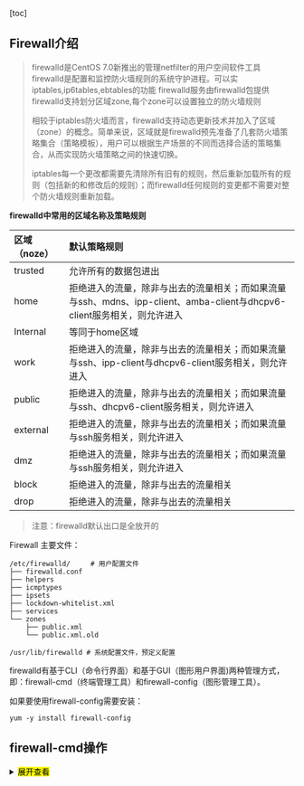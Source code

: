 [toc]

## Firewall介绍

> firewalld是CentOS 7.0新推出的管理netfilter的用户空间软件工具
> firewalld是配置和监控防火墙规则的系统守护进程。可以实iptables,ip6tables,ebtables的功能
> firewalld服务由firewalld包提供
> firewalld支持划分区域zone,每个zone可以设置独立的防火墙规则
>
> 相较于iptables防火墙而言，firewalld支持动态更新技术并加入了区域（zone）的概念。简单来说，区域就是firewalld预先准备了几套防火墙策略集合（策略模板），用户可以根据生产场景的不同而选择合适的策略集合，从而实现防火墙策略之间的快速切换。
>
> iptables每一个更改都需要先清除所有旧有的规则，然后重新加载所有的规则（包括新的和修改后的规则）；而firewalld任何规则的变更都不需要对整个防火墙规则重新加载。

**firewalld中常用的区域名称及策略规则**

| 区域（noze） | 默认策略规则                                                 |
| :----------- | :----------------------------------------------------------- |
| trusted      | 允许所有的数据包进出                                         |
| home         | 拒绝进入的流量，除非与出去的流量相关；而如果流量与ssh、mdns、ipp-client、amba-client与dhcpv6-client服务相关，则允许进入 |
| Internal     | 等同于home区域                                               |
| work         | 拒绝进入的流量，除非与出去的流量相关；而如果流量与ssh、ipp-client与dhcpv6-client服务相关，则允许进入 |
| public       | 拒绝进入的流量，除非与出去的流量相关；而如果流量与ssh、dhcpv6-client服务相关，则允许进入 |
| external     | 拒绝进入的流量，除非与出去的流量相关；而如果流量与ssh服务相关，则允许进入 |
| dmz          | 拒绝进入的流量，除非与出去的流量相关；而如果流量与ssh服务相关，则允许进入 |
| block        | 拒绝进入的流量，除非与出去的流量相关                         |
| drop         | 拒绝进入的流量，除非与出去的流量相关                         |

> 注意：firewalld默认出口是全放开的

Firewall 主要文件：

```shell
/etc/firewalld/		# 用户配置文件
├── firewalld.conf
├── helpers
├── icmptypes
├── ipsets
├── lockdown-whitelist.xml
├── services
└── zones
    ├── public.xml
    └── public.xml.old
    
/usr/lib/firewalld # 系统配置文件，预定义配置
```

firewalld有基于CLI（命令行界面）和基于GUI（图形用户界面)两种管理方式，即：firewall-cmd（终端管理工具）和firewall-config（图形管理工具）。

如果要使用firewall-config需要安装：

```shell
yum -y install firewall-config
```



## firewall-cmd操作

<details>   
  <summary><mark>展开查看</mark></summary>   
  <pre><code>
Status Options
  --state             				 			# 返回并打印防火墙状态
  --reload             							# 重新加载防火墙并保留状态信息
  --complete-reload    							# 重新加载防火墙并丢失状态信息
  --runtime-to-permanent						# 通过运行时配置创建永久文件
  --check-config       							# 检查永久性配置是否有错误
  
Log Denied Options
  --get-log-denied     							# 打印被拒绝的日志
  --set-log-denied=<value>					# 设置日志拒绝值

Automatic Helpers Options
  --get-automatic-helpers						# 打印自动助手值
  --set-automatic-helpers=<value>		# 设置自动助手值

Permanent Options
  --permanent          							# 永久设置一个选项（可用于标有[P]的选项）

Zone Options
  --get-default-zone   # 打印连接和接口的默认区域
  --set-default-zone=<zone>		# 设置默认区域
  --get-active-zones   # 打印当前活动区域
  --get-zones          # 打印预定义区域 [P]
  --get-services       # 打印预定义的服务 [P]
  --get-icmptypes      # 打印预定义的icmptypes [P]
  --get-zone-of-interface=<interface>	# 打印接口绑定到的区域名称 [P]
  --get-zone-of-source=<source>[/<mask>]|<MAC>|ipset:<ipset>	# 打印源绑定到的区域名称 [P]
  --list-all-zones     # 列出为所有区域添加或启用的所有内容 [P]
  --new-zone=<zone>    # 添加一个新区域 [P only]
  --new-zone-from-file=<filename> [--name=<zone>]		# 从文件中添加具有可选名称的新区域 [P only]
  --delete-zone=<zone> 	# 删除现有区域 [P only]
  --load-zone-defaults=<zone>		# 加载区域默认设置 [P only] [Z]
  --zone=<zone>        # 使用此区域设置或查询选项，否则使用默认区域 (可用于标有[Z]的选项)
  --get-target         # 获取区域目标 [P only] [Z]
  --set-target=<target>  # 设定区域目标 [P only] [Z]
  --info-zone=<zone>   # 打印有关区域的信息
  --path-zone=<zone>   # 打印区域的文件路径 [P only]

IPSet Options
  --get-ipset-types    # 打印支持的ipset类型
  --new-ipset=<ipset> --type=<ipset type> [--option=<key>[=<value>]]..  # 添加一个新的ipset [P only]
  --new-ipset-from-file=<filename> [--name=<ipset>]   # 从文件中添加具有可选名称的新ipset [P only]
  --delete-ipset=<ipset>   # 删除现有的ipset [P only]
  --load-ipset-defaults=<ipset>  # 加载ipset默认设置 [P only]
  --info-ipset=<ipset> # 打印有关ipset的信息
  --path-ipset=<ipset> # 打印ipset的文件路径 [P only]
  --get-ipsets         # 打印预定义的ipset
  --ipset=<ipset> --set-description=<description>  # 将新描述设置为ipset [P only]
  --ipset=<ipset> --get-description   # 打印ipset的描述 [P only]
  --ipset=<ipset> --set-short=<description>  # 将新的简短描述设置为ipset [P only]
  --ipset=<ipset> --get-short  # 打印ipset的简短描述 [P only]
  --ipset=<ipset> --add-entry=<entry> # 将新条目添加到ipset [P]
  --ipset=<ipset> --remove-entry=<entry> # 从ipset中删除条目 [P]
  --ipset=<ipset> --query-entry=<entry> # 返回ipset是否有条目 [P]
  --ipset=<ipset> --get-entries  # 列出一个ipset的条目 [P]
  --ipset=<ipset> --add-entries-from-file=<entry> # 将新条目添加到ipset [P]
  --ipset=<ipset> --remove-entries-from-file=<entry>  # 从ipset中删除条目 [P]
  
 IcmpType Options
  --new-icmptype=<icmptype>  # 添加新的icmptype [P only]
  --new-icmptype-from-file=<filename> [--name=<icmptype>] # 从具有可选名称的文件中添加新的icmptype [P only]
  --delete-icmptype=<icmptype> # 删除现有的icmptype [P only]
  --load-icmptype-defaults=<icmptype> # 加载icmptype默认设置 [P only]
  --info-icmptype=<icmptype>  # 显示有关icmptype的信息
  --path-icmptype=<icmptype>  # 打印icmptype的文件路径 [P only]
  --icmptype=<icmptype> --set-description=<description>  # 为icmptype设置新描述 [P only]
  --icmptype=<icmptype> --get-description  # 打印icmptype的描述 [P only]
  --icmptype=<icmptype> --set-short=<description>  #  为icmptype设置新的简短描述 [P only]
  --icmptype=<icmptype> --get-short  # 打印icmptype的简短描述 [P only]
  --icmptype=<icmptype> --add-destination=<ipv>  #  在icmptype中启用ipv的目标 [P only]
  --icmptype=<icmptype> --remove-destination=<ipv>  # 在icmptype中禁用ipv的目标 [P only]
  --icmptype=<icmptype> --query-destination=<ipv>  #  返回是否在icmptype中启用了目标ipv [P only]
  --icmptype=<icmptype> --get-destinations  #  列出icmptype中的目的地 [P only]
  
  
 Service Options
  --new-service=<service>  # 新增服务 [P only]
  --new-service-from-file=<filename> [--name=<service>] # 从文件中添加具有可选名称的新服务 [P only]
  --delete-service=<service>  # 删除现有服务 [P only]
  --load-service-defaults=<service>  # 加载icmptype默认设置 [P only]
  --info-service=<service>  #  打印有关服务的信息
  --path-service=<service> # 打印服务的文件路径 [P only]
  --service=<service> --set-description=<description>  # 设置新的服务描述 [P only]
  --service=<service> --get-description # 打印服务说明 [P only]
  --service=<service> --set-short=<description>   # 设置新的简短服务说明 [P only]
  --service=<service> --get-short #  打印服务简短说明 [P only]
  --service=<service> --add-port=<portid>[-<portid>]/<protocol>  # 为服务添加新端口 [P only]
  --service=<service> --remove-port=<portid>[-<portid>]/<protocol>   #  从服务中删除端口 [P only]
  --service=<service> --query-port=<portid>[-<portid>]/<protocol>     #  返回是否已添加端口以进行服务 [P only]
  --service=<service> --get-ports    #  列出服务端口 [P only]
  --service=<service> --add-protocol=<protocol>  #  向服务添加新协议 [P only]
  --service=<service> --remove-protocol=<protocol>  #  从服务中删除协议 [P only]
  --service=<service> --query-protocol=<protocol>   #  返回是否已为服务添加协议 [P only]
  --service=<service> --get-protocols   #  列出服务协议 [P only]
  --service=<service> --add-source-port=<portid>[-<portid>]/<protocol>    # 为服务添加新的源端口 [P only]
  --service=<service> --remove-source-port=<portid>[-<portid>]/<protocol>  #  从服务中删除源端口 [P only]
  --service=<service> --query-source-port=<portid>[-<portid>]/<protocol>  #  返回是否已经为服务添加了源端口 [P only]
  --service=<service> --get-source-ports    #  列出服务的源端口 [P only]
  --service=<service> --add-module=<module>  # 向服务添加新模块 [P only]
  --service=<service> --remove-module=<module>    # 从服务中删除模块 [P only]
  --service=<service> --query-module=<module>   #  返回是否已添加该模块进行维修 [P only]
  --service=<service> --get-modules  # 列出服务模块 [P only]
  --service=<service> --set-destination=<ipv>:<address>[/<mask>]   #  设置ipv的目标地址以启用服务 [P only]
  --service=<service> --remove-destination=<ipv>   # 禁用ipv i服务的目标 [P only]
  --service=<service> --query-destination=<ipv>:<address>[/<mask>]   # 返回是否为服务设置了目标ipv [P only]
  --service=<service> --get-destinations   # 列出服务中的目的地 [P only]
  
  Options to Adapt and Query Zones
  --list-all           # 列出为区域添加或启用的所有内容 [P] [Z]
  --list-services      # 列出为区域添加的服务 [P] [Z]
  --timeout=<timeval>  # 启用timeval时间选项，其中timeval为一个数字，后跟字母“ s”或“ m”或“ h”之一,可用于标有[T]的选项
  --set-description=<description>   #  为区域设置新的说明 [P only] [Z]
  --get-description    # 打印区域说明 [P only] [Z]
  --set-short=<description>   # 在区域中设置新的简短描述 [P only] [Z]
  --get-short          # 打印区域的简短描述 [P only] [Z]
  --add-service=<service>    # 为区域添加服务 [P] [Z] [T]
  --remove-service=<service>  # 从区域中删除服务 [P] [Z]
  --query-service=<service>  #  返回是否已为区域添加服务 [P] [Z]
  --list-ports         # 列出为区域添加的端口 [P] [Z]
  --add-port=<portid>[-<portid>]/<protocol>  #  添加区域的端口 [P] [Z] [T]
  --remove-port=<portid>[-<portid>]/<protocol>  # 从区域中删除端口 [P] [Z]
  --query-port=<portid>[-<portid>]/<protocol>  #  返回是否已为区域添加端口 [P] [Z]
  --list-protocols    # 列出为区域添加的协议 [P] [Z]
  --add-protocol=<protocol>   # 添加区域协议 [P] [Z] [T]
  --remove-protocol=<protocol>   #  从区域中删除协议 [P] [Z]
  --query-protocol=<protocol> #  返回是否已为区域添加协议 [P] [Z]
  --list-source-ports  # 列出为区域添加的源端口 [P] [Z]
  --add-source-port=<portid>[-<portid>]/<protocol>  #  添加区域的源端口 [P] [Z] [T]
  --remove-source-port=<portid>[-<portid>]/<protocol>   # 从区域中删除源端口 [P] [Z]
  --query-source-port=<portid>[-<portid>]/<protocol>  # 返回是否为区域添加了源端口 [P] [Z]
  --list-icmp-blocks   # 列出为区域添加的Internet ICMP类型阻止 [P] [Z]
  --add-icmp-block=<icmptype>    # 为区域添加ICMP块 [P] [Z] [T]
  --remove-icmp-block=<icmptype>   # 从区域中删除ICMP块 [P] [Z]
  --query-icmp-block=<icmptype>   # 返回是否已为区域添加ICMP块 [P] [Z]
  --add-icmp-block-inversion   # 启用区域的icmp块反转 [P] [Z]
  --remove-icmp-block-inversion  #  禁用区域的icmp块反转 [P] [Z]
  --query-icmp-block-inversion   # 返回是否已启用icmp块反转用于区域 [P] [Z]
  --list-forward-ports   # 列出为区域添加的IPv4转发端口 [P] [Z]
  --add-forward-port=port=<portid>[-<portid>]:proto=<protocol>[:toport=<portid>[-<portid>]][:toaddr=<address>[/<mask>]]   #  为区域添加IPv4转发端口 [P] [Z] [T]
  --remove-forward-port=port=<portid>[-<portid>]:proto=<protocol>[:toport=<portid>[-<portid>]][:toaddr=<address>[/<mask>]]   # 从区域中删除IPv4转发端口 [P] [Z]
  --query-forward-port=port=<portid>[-<portid>]:proto=<protocol>[:toport=<portid>[-<portid>]][:toaddr=<address>[/<mask>]]   # 返回是否为区域添加了IPv4转发端口 [P] [Z]
  --add-masquerade     # 启用区域的IPv4伪装 [P] [Z] [T]
  --remove-masquerade  # 禁用区域的IPv4伪装 [P] [Z]
  --query-masquerade   # 返回是否已为区域启用IPv4伪装 [P] [Z]
  --list-rich-rules    # 列出为区域添加的丰富语言规则 [P] [Z]
  --add-rich-rule=<rule>  # 为区域添加丰富的语言规则“规则” [P] [Z] [T]
  --remove-rich-rule=<rule> #  从区域中删除丰富语言规则“规则” [P] [Z]
  --query-rich-rule=<rule>   #  返回是否为区域添加了丰富的语言规则“规则”[P] [Z]

Options to Handle Bindings of Interfaces
  --list-interfaces    # 列出绑定到区域的接口 [P] [Z]
  --add-interface=<interface>   # 将<interface>绑定到区域 [P] [Z]
  --change-interface=<interface>   # 更改<interface>绑定到的区域 [P] [Z]
  --query-interface=<interface>   # 查询<interface>是否绑定到区域 [P] [Z]
  --remove-interface=<interface>   # 从区域中删除<interface>的绑定 [P] [Z]

Options to Handle Bindings of Sources
  --list-sources       # 列出绑定到区域的源 [P] [Z]
  --add-source=<source>[/<mask>]|<MAC>|ipset:<ipset>   # 将源绑定到区域 [P] [Z]
  --change-source=<source>[/<mask>]|<MAC>|ipset:<ipset>   # 源绑定到的更改区域 [Z]
  --query-source=<source>[/<mask>]|<MAC>|ipset:<ipset>   # 查询源是否绑定到区域 [P] [Z]
  --remove-source=<source>[/<mask>]|<MAC>|ipset:<ipset> #  从区域中删除源的绑定 [P] [Z]

Options to Handle Bindings of Sources
  --list-sources      # 列出绑定到区域的源 [P] [Z]
  --add-source=<source>[/<mask>]|<MAC>|ipset:<ipset>   # 将源绑定到区域 [P] [Z]
  --change-source=<source>[/<mask>]|<MAC>|ipset:<ipset>   # 源绑定到的更改区域 [Z]
  --query-source=<source>[/<mask>]|<MAC>|ipset:<ipset>   # 查询源是否绑定到区域 [P] [Z]
  --remove-source=<source>[/<mask>]|<MAC>|ipset:<ipset>   # 从区域中删除源的绑定 [P] [Z]

Helper Options
  --new-helper=<helper> --module=<module> [--family=<family>]   # 添加一个新的助手 [P only]
  --new-helper-from-file=<filename> [--name=<helper>]   # 从文件中添加具有可选名称的新帮助程序 [P only]
  --delete-helper=<helper>   # 删除现有的助手 [P only]
  --load-helper-defaults=<helper>   #  加载助手默认设置 [P only]
  --info-helper=<helper>   # 打印有关帮手的信息
  --path-helper=<helper>   # 打印助手的文件路径 [P only]
  --get-helpers        #  打印预定义的助手
  --helper=<helper> --set-description=<description>   # 设置新的帮助说明 [P only]
  --helper=<helper> --get-description  #  打印帮助的描述 [P only]
  --helper=<helper> --set-short=<description>  #  为助手设置新的简短描述 [P only]
  --helper=<helper> --get-short   # 打印助手的简短说明 [P only]
  --helper=<helper> --add-port=<portid>[-<portid>]/<protocol>   # 向助手添加新端口 [P only]
  --helper=<helper> --remove-port=<portid>[-<portid>]/<protocol>  # 从助手中删除端口[P only]
  --helper=<helper> --query-port=<portid>[-<portid>]/<protocol>  # 返回是否为助手添加了端口 [P only]
  --helper=<helper> --get-ports   # 列出助手的端口 [P only]
  --helper=<helper> --set-module=<module>   # 将模块设置为助手 [P only]
  --helper=<helper> --get-module   # 从助手获取模块 [P only]
  --helper=<helper> --set-family={ipv4|ipv6|}   # 为家人定下帮手 [P only]
  --helper=<helper> --get-family   # 从助手获取模块 [P only]

Direct Options
  --direct            # 所有直接选项的第一个选项
  --get-all-chains    # 获取所有链 [P]
  --get-chains {ipv4|ipv6|eb} <table>   # 将所有链条添加到表中 [P]
  --add-chain {ipv4|ipv6|eb} <table> <chain>   # 在表中添加新链 [P]
  --remove-chain {ipv4|ipv6|eb} <table> <chain>  # 从表中移除链 [P]
  --query-chain {ipv4|ipv6|eb} <table> <chain>   # 返回链是否已添加到表中 [P]
  --get-all-rules  # 获取所有规则 [P]
  --get-rules {ipv4|ipv6|eb} <table> <chain>   #  获取所有添加到表链中的规则 [P]
  --add-rule {ipv4|ipv6|eb} <table> <chain> <priority> <arg>...    # 将规则添加到表中的链 [P]
  --remove-rule {ipv4|ipv6|eb} <table> <chain> <priority> <arg>...   # 从表中的链中删除具有优先级的规则 [P]
  --remove-rules {ipv4|ipv6|eb} <table> <chain>  # 从表中的链中删除规则 [P]
  --query-rule {ipv4|ipv6|eb} <table> <chain> <priority> <arg>...   # 返回是否将具有优先级的规则添加到表的链中 [P]
  --passthrough {ipv4|ipv6|eb} <arg>...   # 传递命令（由firewalld跟踪）
  --get-all-passthroughs   # 获取所有跟踪的通过规则 [P]
  --get-passthroughs {ipv4|ipv6|eb} <arg>...   # 跟踪通过规则 [P]
  --add-passthrough {ipv4|ipv6|eb} <arg>...   # 添加新的跟踪通过规则 [P]
  --remove-passthrough {ipv4|ipv6|eb} <arg>...   # 删除跟踪的直通规则 [P]
  --query-passthrough {ipv4|ipv6|eb} <arg>...   # 返回是否已添加跟踪的直通规则 [P]

Lockdown Options
  --lockdown-on        # 启用锁定.
  --lockdown-off       # 禁用锁定.
  --query-lockdown    # 查询是否启用了锁定

Lockdown Whitelist Options
  --list-lockdown-whitelist-commands   # 列出白名单上的所有命令行 [P]
  --add-lockdown-whitelist-command=<command>   # 将命令添加到白名单 [P]
  --remove-lockdown-whitelist-command=<command>   # 从白名单中删除命令 [P]
  --query-lockdown-whitelist-command=<command>  # 查询命令是否在白名单上 [P]
  --list-lockdown-whitelist-contexts  # 列出白名单上的所有上下文 [P]
  --add-lockdown-whitelist-context=<context>   # 将上下文上下文添加到白名单 [P]
  --remove-lockdown-whitelist-context=<context>  # 从白名单中删除上下文 [P]
  --query-lockdown-whitelist-context=<context>  # 查询上下文是否在白名单上 [P]
  --list-lockdown-whitelist-uids  # 列出白名单上的所有用户ID [P]
  --add-lockdown-whitelist-uid=<uid>   # 将用户ID uid添加到白名单 [P]
  --remove-lockdown-whitelist-uid=<uid>   # 从白名单中删除用户ID uid [P]
  --query-lockdown-whitelist-uid=<uid>  # 查询用户id uid是否在白名单中 [P]
  --list-lockdown-whitelist-users   # 列出白名单上的所有用户名 [P]
  --add-lockdown-whitelist-user=<user>  # 将用户名user添加到白名单 [P]
  --remove-lockdown-whitelist-user=<user>   # 从白名单中删除用户名user [P]
  --query-lockdown-whitelist-user=<user>   # 查询用户名“ user”是否在白名单中 [P]

Panic Options
  --panic-on           # 启用紧急模式
  --panic-off          # 禁用紧急模式
  --query-panic        # 查询是否启用了应急模式 
  </code></pre>
</details>

